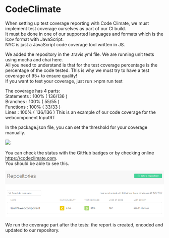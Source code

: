 # CodeClimate

When setting up test coverage reporting with Code Climate, we must implement test coverage ourselves as part of our CI build.  
It must be done in one of our supported languages and formats which is the Icov format with JavaScript.  
NYC is just a JavaScript code coverage tool written in JS.  

We added the repository in the .travis.yml file. We are running unit tests using mocha and chai here.  
All you need to understand is that for the test coverage percentage is the percentage of the code tested. 
This is why we must try to have a test coverage of 95+ to ensure quality!   
If you want to test your coverage, just run >npm run test  

The coverage has 4 parts:  
Statements   : 100% ( 136/136 )  
Branches     : 100% ( 55/55 )  
Functions    : 100% ( 33/33 )  
Lines        : 100% ( 136/136 )
This is an example of our code coverage for the webcomponent InputRT  

In the package.json file, you can set the threshold for your coverage manually.  

<img src="images/nyc.PNG">

You can check the status with the GitHub badges or by checking online https://codeclimate.com.  
You should be able to see this.

<img src="images/codeclimate.PNG">

We run the coverage part after the tests: the report is created, encoded and updated to our repository.